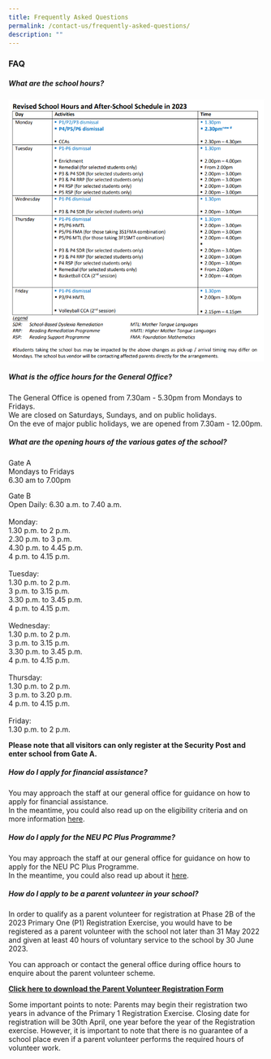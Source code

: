 ```yaml
---
title: Frequently Asked Questions
permalink: /contact-us/frequently-asked-questions/
description: ""
---
```

### **FAQ**
##### **What are the school hours?**
![](/images/school%20hours%202023.png)

##### **What is the office hours for the General Office?**
The General Office is opened from 7.30am - 5.30pm from Mondays to Fridays.<br>
We are closed on Saturdays, Sundays, and on public holidays.<br>
On the eve of major public holidays, we are opened from 7.30am - 12.00pm.

##### **What are the opening hours of the various gates of the school?**
Gate A<br>
Mondays to Fridays <br>
6.30 am to 7.00pm
  
Gate B<br>
Open Daily: 6.30 a.m. to 7.40 a.m. <br><br>
Monday:<br>
1.30 p.m. to 2 p.m.<br>
2.30 p.m. to 3 p.m.<br>
4.30 p.m. to 4.45 p.m.<br>
4 p.m. to 4.15 p.m.<br><br>
Tuesday:<br>
1.30 p.m. to 2 p.m.<br>
3 p.m. to 3.15 p.m.<br>
3.30 p.m. to 3.45 p.m.<br>
4 p.m. to 4.15 p.m.<br><br>
Wednesday:<br>
1.30 p.m. to 2 p.m.<br>
3 p.m. to 3.15 p.m.<br>
3.30 p.m. to 3.45 p.m.<br>
4 p.m. to 4.15 p.m.<br><br>
Thursday:<br>
1.30 p.m. to 2 p.m.<br>
3 p.m. to 3.20 p.m.<br>
4 p.m. to 4.15 p.m.<br><br>
Friday:<br>
1.30 p.m. to 2 p.m.<br>

 **Please note that all visitors can only register at the Security Post and enter school from Gate A.**


##### **How do I apply for financial assistance?**
You may approach the staff at our general office for guidance on how to apply for financial assistance.  
In the meantime, you could also read up on the eligibility criteria and on more information&nbsp;[here](https://www.moe.gov.sg/financial-matters/financial-assistance).

##### **How do I apply for the NEU PC Plus Programme?**
You may approach the staff at our general office for guidance on how to apply for the NEU PC Plus Programme.  
In the meantime, you could also read up about it&nbsp;[here](https://www.imda.gov.sg/dah).

##### **How do I apply to be a parent volunteer in your school?**
In order to qualify as a parent volunteer for registration at Phase 2B of the 2023 Primary One (P1) Registration Exercise, you would have to be registered as a parent volunteer with the school not later than 31 May 2022 and given at least 40 hours of voluntary service to the school by 30 June 2023.

You can approach or contact the general office during office hours to enquire about the parent volunteer scheme.

**[Click here to download the Parent Volunteer Registration Form](/files/TGPS%20PV%20Registration%20form.pdf)**

Some important points to note:
Parents may begin their registration two years in advance of the Primary 1 Registration Exercise. Closing date for registration will be 30th April, one year before the year of the Registration exercise. However, it is important to note that there is no guarantee of a school place even if a parent volunteer performs the required hours of volunteer work.